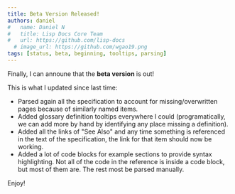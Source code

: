```yaml
---
title: Beta Version Released!
authors: daniel
#   name: Daniel N
#   title: Lisp Docs Core Team
#   url: https://github.com/lisp-docs
  # image_url: https://github.com/wgao19.png
tags: [status, beta, beginning, tooltips, parsing]
---
```


Finally, I can announe that the **beta version** is out!

This is what I updated since last time:

- Parsed again all the specification to account for missing/overwritten pages because of similarly named items.
- Added glossary definition tooltips everywhere I could (programatically, we can add more by hand by identifying any place missing a definition).
- Added all the links of "See Also" and any time something is referenced in the text of the specification, the link for that item should now be working.
- Added a lot of code blocks for example sections to provide syntax highlighting. Not all of the code in the reference is inside a code block, but most of them are. The rest most be parsed manually.

Enjoy!
